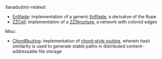 Xanadu(tm)-related:

* [Enfilade](Enfilade.py): implementation of a generic [Enfilade](http://en.wikipedia.org/wiki/Enfilade_%28Xanadu%29), a derivatve of the Rope
* [ZZCell](ZZCell.py): implementation of a [ZZStructure](http://en.wikipedia.org/wiki/ZigZag_%28software%29), a network with colored edges

Misc:

* [ChordRouting](ChordRouting.py): implementation of [chord-style routing](http://en.wikipedia.org/wiki/Chord_%28peer-to-peer%29#Overview), wherein hash similarity is used to generate stable paths in distributed content-addressable file storage

